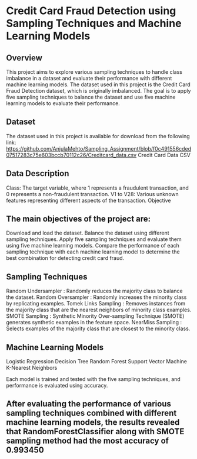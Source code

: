# **Credit Card Fraud Detection using Sampling Techniques and Machine Learning Models** 

## Overview

This project aims to explore various sampling techniques to handle class imbalance in a dataset and evaluate their performance with different machine learning models. The dataset used in this project is the Credit Card Fraud Detection dataset, which is originally imbalanced. The goal is to apply five sampling techniques to balance the dataset and use five machine learning models to evaluate their performance.

## Dataset

The dataset used in this project is available for download from the following link:
https://github.com/AnjulaMehto/Sampling_Assignment/blob/f0c491556cded07517283c75e603bccb70112c26/Creditcard_data.csv
Credit Card Data CSV

## Data Description

Class: The target variable, where 1 represents a fraudulent transaction, and 0 represents a non-fraudulent transaction.
V1 to V28: Various unknown features representing different aspects of the transaction.
Objective

## The main objectives of the project are:

Download and load the dataset.
Balance the dataset using different sampling techniques.
Apply five sampling techniques and evaluate them using five machine learning models.
Compare the performance of each sampling technique with each machine learning model to determine the best combination for detecting credit card fraud.

## Sampling Techniques

Random Undersampler : Randomly reduces the majority class to balance the dataset.
Random Oversampler : Randomly increases the minority class by replicating examples.
Tomek Links Sampling : Removes instances from the majority class that are the nearest neighbors of minority class examples.
SMOTE Sampling : Synthetic Minority Over-sampling Technique (SMOTE) generates synthetic examples in the feature space.
NearMiss Sampling : Selects examples of the majority class that are closest to the minority class.

## Machine Learning Models

Logistic Regression 
Decision Tree 
Random Forest 
Support Vector Machine 
K-Nearest Neighbors 

Each model is trained and tested with the five sampling techniques, and performance is evaluated using accuracy.

## After evaluating the performance of various sampling techniques combined with different machine learning models, the results revealed that RandomForestClassifier along with SMOTE sampling method had the most accuracy of 0.993450

